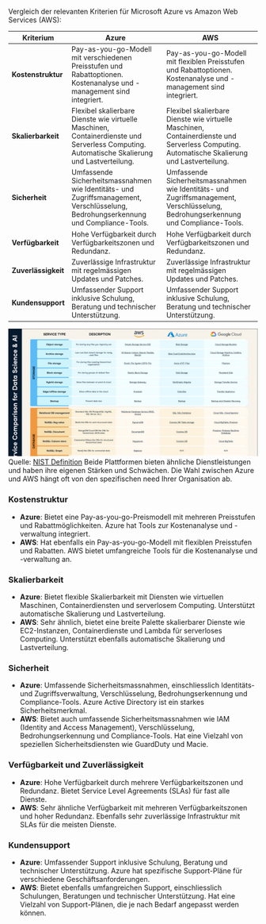 Vergleich der relevanten Kriterien für Microsoft Azure vs Amazon Web Services (AWS):

| Kriterium          | Azure                                                                 | AWS                                                                 |
|--------------------|-----------------------------------------------------------------------|---------------------------------------------------------------------|
| **Kostenstruktur** | Pay-as-you-go-Modell mit verschiedenen Preisstufen und Rabattoptionen. Kostenanalyse und -management sind integriert. | Pay-as-you-go-Modell mit flexiblen Preisstufen und Rabattoptionen. Kostenanalyse und -management sind integriert. |
| **Skalierbarkeit** | Flexibel skalierbare Dienste wie virtuelle Maschinen, Containerdienste und Serverless Computing. Automatische Skalierung und Lastverteilung. | Flexibel skalierbare Dienste wie virtuelle Maschinen, Containerdienste und Serverless Computing. Automatische Skalierung und Lastverteilung. |
| **Sicherheit**     | Umfassende Sicherheitsmassnahmen wie Identitäts- und Zugriffsmanagement, Verschlüsselung, Bedrohungserkennung und Compliance-Tools. | Umfassende Sicherheitsmassnahmen wie Identitäts- und Zugriffsmanagement, Verschlüsselung, Bedrohungserkennung und Compliance-Tools. |
| **Verfügbarkeit**  | Hohe Verfügbarkeit durch Verfügbarkeitszonen und Redundanz. | Hohe Verfügbarkeit durch Verfügbarkeitszonen und Redundanz. |
| **Zuverlässigkeit**| Zuverlässige Infrastruktur mit regelmässigen Updates und Patches. | Zuverlässige Infrastruktur mit regelmässigen Updates und Patches. |
| **Kundensupport**  | Umfassender Support inklusive Schulung, Beratung und technischer Unterstützung. | Umfassender Support inklusive Schulung, Beratung und technischer Unterstützung. |

![Cloud Computing vergleich](image.png)
Quelle: [NIST Definition](https://www.datacamp.com/blog/aws-vs-azure)
Beide Plattformen bieten ähnliche Dienstleistungen und haben ihre eigenen Stärken und Schwächen. Die Wahl zwischen Azure und AWS hängt oft von den spezifischen need Ihrer Organisation ab.

### **Kostenstruktur**
- **Azure**: Bietet eine Pay-as-you-go-Preismodell mit mehreren Preisstufen und Rabattmöglichkeiten. Azure hat Tools zur Kostenanalyse und -verwaltung integriert.
- **AWS**: Hat ebenfalls ein Pay-as-you-go-Modell mit flexiblen Preisstufen und Rabatten. AWS bietet umfangreiche Tools für die Kostenanalyse und -verwaltung an.

### **Skalierbarkeit**
- **Azure**: Bietet flexible Skalierbarkeit mit Diensten wie virtuellen Maschinen, Containerdiensten und serverlosem Computing. Unterstützt automatische Skalierung und Lastverteilung.
- **AWS**: Sehr ähnlich, bietet eine breite Palette skalierbarer Dienste wie EC2-Instanzen, Containerdienste und Lambda für serverloses Computing. Unterstützt ebenfalls automatische Skalierung und Lastverteilung.

### **Sicherheit**
- **Azure**: Umfassende Sicherheitsmassnahmen, einschliesslich Identitäts- und Zugriffsverwaltung, Verschlüsselung, Bedrohungserkennung und Compliance-Tools. Azure Active Directory ist ein starkes Sicherheitsmerkmal.
- **AWS**: Bietet auch umfassende Sicherheitsmassnahmen wie IAM (Identity and Access Management), Verschlüsselung, Bedrohungserkennung und Compliance-Tools. Hat eine Vielzahl von speziellen Sicherheitsdiensten wie GuardDuty und Macie.

### **Verfügbarkeit und Zuverlässigkeit**
- **Azure**: Hohe Verfügbarkeit durch mehrere Verfügbarkeitszonen und Redundanz. Bietet Service Level Agreements (SLAs) für fast alle Dienste.
- **AWS**: Sehr ähnliche Verfügbarkeit mit mehreren Verfügbarkeitszonen und hoher Redundanz. Ebenfalls sehr zuverlässige Infrastruktur mit SLAs für die meisten Dienste.

### **Kundensupport**
- **Azure**: Umfassender Support inklusive Schulung, Beratung und technischer Unterstützung. Azure hat spezifische Support-Pläne für verschiedene Geschäftsanforderungen.
- **AWS**: Bietet ebenfalls umfangreichen Support, einschliesslich Schulungen, Beratungen und technischer Unterstützung. Hat eine Vielzahl von Support-Plänen, die je nach Bedarf angepasst werden können.

